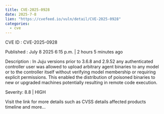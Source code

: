 ```yaml
---
title: CVE-2025-0928
date: 2025-7-8
lien: "https://cvefeed.io/vuln/detail/CVE-2025-0928"
categories:
  - cve
---
```


CVE ID : CVE-2025-0928

Published :  July 8
2025
6:15 p.m. | 2 hours
5 minutes ago

Description : In Juju versions prior to 3.6.8 and 2.9.52
any authenticated controller user was allowed to upload arbitrary agent binaries to any model or to the controller itself
without verifying model membership or requiring explicit permissions. This enabled the distribution of poisoned binaries to new or upgraded machines
potentially resulting in remote code execution.

Severity: 8.8 | HIGH

Visit the link for more details
such as CVSS details
affected products
timeline
and more...
